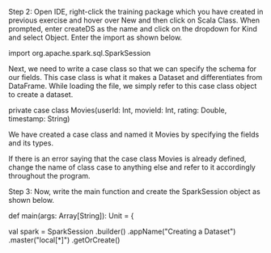 
Step 2: Open IDE, right-click the training package which you have created in previous exercise and hover over New and then click on Scala Class. When prompted, enter createDS as the name and click on the dropdown for Kind and select Object. Enter the import as shown below.

import org.apache.spark.sql.SparkSession

Next, we need to write a case class so that we can specify the schema for our fields. This case class is what it makes a Dataset and differentiates from DataFrame. While loading the file, we simply refer to this case class object to create a dataset.

private case class Movies(userId: Int, movieId: Int, rating: Double, timestamp: String)

We have created a case class and named it Movies by specifying the fields and its types.



If there is an error saying that the case class Movies is already defined, change the name of class case to anything else and refer to it accordingly throughout the program.

Step 3: Now, write the main function and create the SparkSession object as shown below.

def main(args: Array[String]): Unit = {

  val spark = SparkSession
    .builder()
    .appName("Creating a Dataset")
    .master("local[*]")
    .getOrCreate()

 
